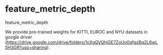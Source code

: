 # feature_metric_depth
feature_metric_depth

We provide pre-trained weights for KITTI, EUROC and NYU datasets in google driver (https://drive.google.com/drive/folders/1cXgQVQhjGE7ZoUo0qfgzBq2L6wL5H3GR?usp=sharing).

